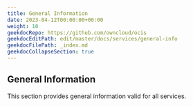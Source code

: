 ```yaml
---
title: General Information
date: 2023-04-12T00:00:00+00:00
weight: 10
geekdocRepo: https://github.com/owncloud/ocis
geekdocEditPath: edit/master/docs/services/general-info
geekdocFilePath: _index.md
geekdocCollapseSection: true
---
```


## General Information

This section provides general information valid for all services.
